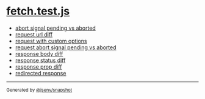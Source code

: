 # [fetch.test.js](../fetch.test.js)



- [abort signal pending vs aborted](abort_signal_pending_vs_aborted/abort_signal_pending_vs_aborted.md)
- [request url diff](request_url_diff/request_url_diff.md)
- [request with custom options](request_with_custom_options/request_with_custom_options.md)
- [request abort signal pending vs aborted](request_abort_signal_pending_vs_aborted/request_abort_signal_pending_vs_aborted.md)
- [response body diff](response_body_diff/response_body_diff.md)
- [response status diff](response_status_diff/response_status_diff.md)
- [response prop diff](response_prop_diff/response_prop_diff.md)
- [redirected response](redirected_response/redirected_response.md)

---
<sub>
  Generated by <a href="https://github.com/jsenv/core/tree/main/packages/independent/snapshot">@jsenv/snapshot</a>
</sub>